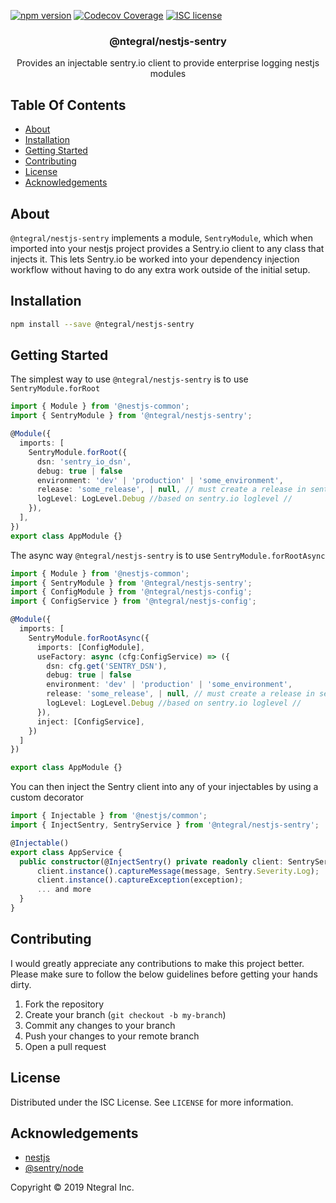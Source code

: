 [![npm version](http://img.shields.io/npm/v/@ntegral/nestjs-sentry.svg?style=flat)](https://npmjs.org/package/@ntegral/nestjs-sentry "View this project on npm")
[![Codecov Coverage](https://img.shields.io/codecov/c/github/ntegral/nestjs-sentry/master.svg?style=flat-square)](https://codecov.io/gh/ntegral/nestjs-sentry)
[![ISC license](http://img.shields.io/badge/license-ISC-brightgreen.svg)](http://opensource.org/licenses/ISC)

<p align="center">
  <h3 align="center">
    @ntegral/nestjs-sentry
  </h3>

  <p align="center">
    Provides an injectable sentry.io client to provide enterprise logging nestjs modules
  </p>
</p>

## Table Of Contents

- [About](#about)
- [Installation](#installation)
- [Getting Started](#getting-started)
- [Contributing](#contributing)
- [License](#license)
- [Acknowledgements](#acknowledgements)

## About

`@ntegral/nestjs-sentry` implements a module, `SentryModule`, which when imported into
your nestjs project provides a Sentry.io client to any class that injects it. This
lets Sentry.io be worked into your dependency injection workflow without having to
do any extra work outside of the initial setup.

## Installation

```bash
npm install --save @ntegral/nestjs-sentry
```

## Getting Started

The simplest way to use `@ntegral/nestjs-sentry` is to use `SentryModule.forRoot`

```typescript
import { Module } from '@nestjs-common';
import { SentryModule } from '@ntegral/nestjs-sentry';

@Module({
  imports: [
    SentryModule.forRoot({
      dsn: 'sentry_io_dsn',
      debug: true | false
      environment: 'dev' | 'production' | 'some_environment',
      release: 'some_release', | null, // must create a release in sentry.io dashboard
      logLevel: LogLevel.Debug //based on sentry.io loglevel //
    }),
  ],
})
export class AppModule {}
```

The async way `@ntegral/nestjs-sentry` is to use `SentryModule.forRootAsync`

```typescript
import { Module } from '@nestjs-common';
import { SentryModule } from '@ntegral/nestjs-sentry';
import { ConfigModule } from '@ntegral/nestjs-config';
import { ConfigService } from '@ntegral/nestjs-config';

@Module({
  imports: [
    SentryModule.forRootAsync({
      imports: [ConfigModule],
      useFactory: async (cfg:ConfigService) => ({
        dsn: cfg.get('SENTRY_DSN'),
        debug: true | false
        environment: 'dev' | 'production' | 'some_environment',
        release: 'some_release', | null, // must create a release in sentry.io dashboard
        logLevel: LogLevel.Debug //based on sentry.io loglevel //
      }),
      inject: [ConfigService],
    })
  ]
})

export class AppModule {}
```

You can then inject the Sentry client into any of your injectables by using a
custom decorator

```typescript
import { Injectable } from '@nestjs/common';
import { InjectSentry, SentryService } from '@ntegral/nestjs-sentry';

@Injectable()
export class AppService {
  public constructor(@InjectSentry() private readonly client: SentryService) {
      client.instance().captureMessage(message, Sentry.Severity.Log);
      client.instance().captureException(exception);
      ... and more
  }
}
```

## Contributing

I would greatly appreciate any contributions to make this project better. Please
make sure to follow the below guidelines before getting your hands dirty.

1. Fork the repository
2. Create your branch (`git checkout -b my-branch`)
3. Commit any changes to your branch
4. Push your changes to your remote branch
5. Open a pull request

## License

Distributed under the ISC License. See `LICENSE` for more information.

## Acknowledgements

- [nestjs](https://nestjs.com)
- [@sentry/node](https://github.com/getsentry/sentry-javascript)

Copyright &copy; 2019 Ntegral Inc.
